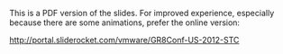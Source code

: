 This is a PDF version of the slides. For improved experience, especially because there are some animations, prefer the online version:

http://portal.sliderocket.com/vmware/GR8Conf-US-2012-STC


